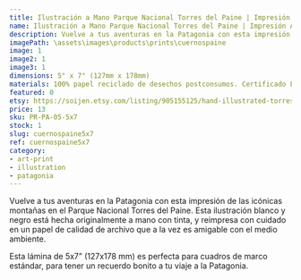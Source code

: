 ```yaml
---
title: Ilustración a Mano Parque Nacional Torres del Paine | Impresión Artística | Patagonia Chilena | Cuernos del Paine
name: Ilustración a Mano Parque Nacional Torres del Paine | Impresión Artística | Patagonia Chilena | Cuernos del Paine
description: Vuelve a tus aventuras en la Patagonia con esta impresión de las icónicas montañas en el Parque Nacional Torres del Paine. Esta ilustración blanco y negro está hecha originalmente a mano con tinta, y reimpresa con cuidado en un papel de calidad de archivo que a la vez es amigable con el medio ambiente.
imagePath: \assets\images\products\prints\cuernospaine
image: 1
image2: 1
image3: 1
dimensions: 5" x 7" (127mm x 178mm)
materials: 100% papel reciclado de desechos postconsumos. Certificado FSC.
featured: 0
etsy: https://soijen.etsy.com/listing/905155125/hand-illustrated-torres-del-paine?utm_source=Copy&utm_medium=ListingManager&utm_campaign=Share&utm_term=so.lmsm&share_time=1695259779573
price: 13
sku: PR-PA-05-5x7
stock: 1
slug: cuernospaine5x7
ref: cuernospaine5x7
category:
- art-print
- illustration
- patagonia
---
```

Vuelve a tus aventuras en la Patagonia con esta impresión de las icónicas montañas en el Parque Nacional Torres del Paine. Esta ilustración blanco y negro está hecha originalmente a mano con tinta, y reimpresa con cuidado en un papel de calidad de archivo que a la vez es amigable con el medio ambiente.

Esta lámina de 5x7” (127x178 mm) es perfecta para cuadros de marco estándar, para tener un recuerdo bonito a tu viaje a la Patagonia.
